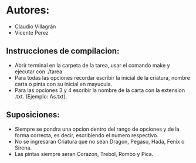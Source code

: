 # Autores: 
* Claudio Villagrán
* Vicente Perez 

## Instrucciones de compilacion:

- Abrir terminal en la carpeta de la tarea, usar el comando make y ejecutar con ./tarea
- Para todas las opciones recordar escribir la inicial de la criatura, nombre carta o pinta con su inicial en mayucula.
- Para las opciones 3 y 4 escribir la nombre de la carta con la extension .txt. (Ejemplo: As.txt).

## Suposiciones:

- Siempre se pondra una opcion dentro del rango de opciones y de la forma correcta, es decir, escribiendo el numero respectivo.
- No se ingresaran Criatura que no sean Dragon, Pegaso, Hada, Fenix o Sirena.
- Las pintas siempre seran Corazon, Trebol, Rombo y Pica.



